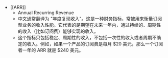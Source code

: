 - [[ARR]]
	- Annual Recurring Revenue
	- 中文通常翻译为 "年度复现收入"。这是一种财务指标，常被用来衡量订阅型业务的收入性能。它代表的是期望在未来一年内，通过持续的、周期性的收入（比如订阅费）能够实现的收入。
	- 这个指标只包括稳定、周期性的收入，不包括一次性的收入或者周期不确定的收入。例如，如果一个产品的订阅费是每月 $20 美元，那么一个订阅者一年的 ARR 就是 $240 美元。